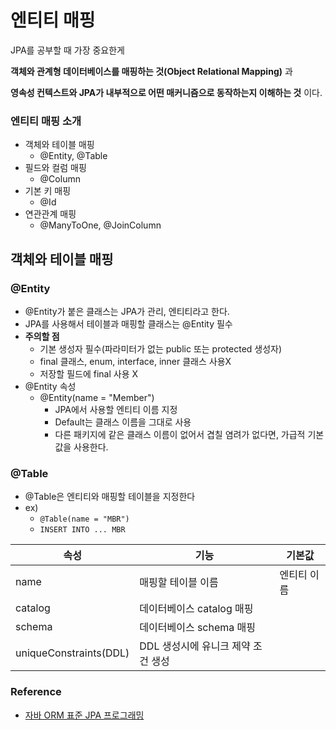 # 엔티티 매핑

JPA를 공부할 때 가장 중요한게

**객체와 관계형 데이터베이스를 매핑하는 것(Object Relational Mapping)** 과

**영속성 컨텍스트와 JPA가 내부적으로 어떤 매커니즘으로 동작하는지 이해하는 것** 이다.

### 엔티티 매핑 소개

* 객체와 테이블 매핑
  * @Entity, @Table
* 필드와 컬럼 매핑
  * @Column
* 기본 키 매핑
  * @Id
* 연관관계 매핑
  * @ManyToOne, @JoinColumn

## 객체와 테이블 매핑

### @Entity

* @Entity가 붙은 클래스는 JPA가 관리, 엔티티라고 한다.
* JPA를 사용해서 테이블과 매핑할 클래스는 @Entity 필수
* **주의할 점**
  * 기본 생성자 필수(파라미터가 없는 public 또는 protected 생성자)
  * final 클래스, enum, interface, inner 클래스 사용X
  * 저장할 필드에 final 사용 X
* @Entity 속성
  * @Entity(name = "Member")
    * JPA에서 사용할 엔티티 이름 지정
    * Default는 클래스 이름을 그대로 사용
    * 다른 패키지에 같은 클래스 이름이 없어서 겹칠 염려가 없다면, 가급적 기본값을 사용한다.

### @Table

* @Table은 엔티티와 매핑할 테이블을 지정한다
* ex)
  * `@Table(name = "MBR")`
  * `INSERT INTO ... MBR`

| 속성                   | 기능                               | 기본값      |
| ---------------------- | ---------------------------------- | ----------- |
| name                   | 매핑할 테이블 이름                 | 엔티티 이름 |
| catalog                | 데이터베이스 catalog 매핑          |             |
| schema                 | 데이터베이스 schema 매핑           |             |
| uniqueConstraints(DDL) | DDL 생성시에 유니크 제약 조건 생성 |             |

### Reference

- [자바 ORM 표준 JPA 프로그래밍](https://www.inflearn.com/course/ORM-JPA-Basic)

